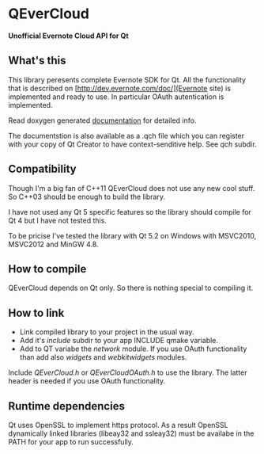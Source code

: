 QEverCloud
==========

**Unofficial Evernote Cloud API for Qt**

## What's this

This library peresents complete Evernote SDK for Qt. 
All the functionality that is described on [http://dev.evernote.com/doc/](Evernote site)
is implemented and ready to use. In particular OAuth autentication is implemented.

Read doxygen generated [documentation](http://mgsxx.github.io/QEverCloud) for detailed info.

The documentstion is also available as a .qch file which you can register with
your copy of Qt Creator to have context-senditive help. See *qch* subdir.


## Compatibility

Though I'm a big fan of C++11 QEverCloud does not use any new cool stuff.
So C++03 should be enough to build the library. 

I have not used any Qt 5 specific features so the library should compile for Qt 4 but I have not tested this.

To be pricise I've tested the library with Qt 5.2 on Windows with MSVC2010, MSVC2012 and MinGW 4.8.


## How to compile

QEverCloud depends on Qt only. So there is nothing special to compiling it.


## How to link

* Link compiled library to your project in the usual way. 
* Add it's *include* subdir to your app INCLUDE qmake variable.
* Add to QT variabe the *network* module. If you use OAuth functionality than add also *widgets* and *webkitwidgets* modules.

Include *QEverCloud.h* or *QEverCloudOAuth.h* to use the library. The latter header is needed if you use OAuth functionality.


## Runtime dependencies

Qt uses OpenSSL to implement https protocol. As a result OpenSSL dynamically linked libraries (libeay32 and ssleay32) must be 
availabe in the PATH for your app to run successfully.


